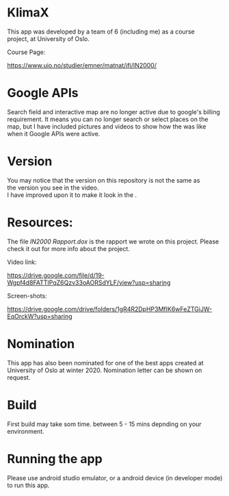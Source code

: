 # KlimaX
This app was developed by a team of 6 (including me) as a course  
project, at University of Oslo.

Course Page:

https://www.uio.no/studier/emner/matnat/ifi/IN2000/

# Google APIs
Search field and interactive map are no longer active due to
google's billing requirement. It means you can no longer search
or select places on the map, but I have included pictures and videos
to show how the was like when it Google APIs were active.

# Version
You may notice that the version on this repository is not the same as  
the version you see in the video.  
I have improved upon it to make it look in the .

# Resources:
The file *IN2000 Rapport.dox* is the rapport we wrote on this project.
Please check it out for more info about the project.

Video link:

https://drive.google.com/file/d/19-Wgpf4d8FATTIPqZ6Qzv33oAORSdYLF/view?usp=sharing

Screen-shots:

https://drive.google.com/drive/folders/1gR4R2DpHP3MfIK6wFeZTGiJW-EqOrckW?usp=sharing

# Nomination
This app has also been nominated for one of the best apps created at  
University of Oslo at winter 2020. Nomination letter can be shown on request.

# Build
First build may take som time. between 5 - 15 mins depnding on your environment.

# Running the app
Please use android studio emulator, or a android device (in developer mode)
to run this app.







